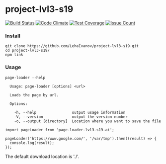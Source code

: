 # project-lvl3-s19

[![Build Status](https://travis-ci.org/LehaIvanov/project-lvl3-s19.svg?branch=master)](https://travis-ci.org/LehaIvanov/project-lvl3-s19)
[![Code Climate](https://codeclimate.com/github/LehaIvanov/project-lvl3-s19/badges/gpa.svg)](https://codeclimate.com/github/LehaIvanov/project-lvl3-s19)
[![Test Coverage](https://codeclimate.com/github/LehaIvanov/project-lvl3-s19/badges/coverage.svg)](https://codeclimate.com/github/LehaIvanov/project-lvl3-s19/coverage)
[![Issue Count](https://codeclimate.com/github/LehaIvanov/project-lvl3-s19/badges/issue_count.svg)](https://codeclimate.com/github/LehaIvanov/project-lvl3-s19)

### Install
```
git clone https://github.com/LehaIvanov/project-lvl3-s19.git
cd project-lvl3-s19/
npm link

```

### Usage
```
page-loader --help

  Usage: page-loader [options] <url>

  Loads the page by url.

  Options:

    -h, --help                output usage information
    -V, --version             output the version number
    -o, --output [directory]  Location where you want to save the file
```

```
import pageLoader from 'page-loader-lvl3-s19-ai';

pageLoader('https://www.google.com/', '/var/tmp').then((result) => {
  console.log(result);
});
```

The default download location is './'.
